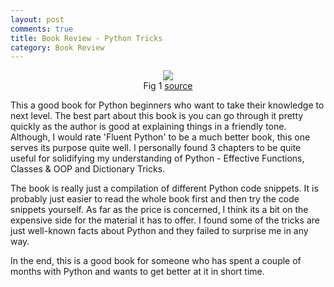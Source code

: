 ```yaml
---
layout: post
comments: true
title: Book Review - Python Tricks
category: Book Review
---
```


<center><img src="{{ site.baseurl }}/public/img/python-tricks.png"></center>
<center>Fig 1 <a href="https://dbader.org/products/python-tricks-book/" target="_blank">source</a></center>

This a good book for Python beginners who want to take their knowledge to next level. The best part about this book is you can go through it pretty quickly as the author is good at explaining things in a friendly tone. Although, I would rate 'Fluent Python' to be a much better book, this one serves its purpose quite well. I personally found 3 chapters to be quite useful for solidifying my understanding of Python - Effective Functions, Classes & OOP and Dictionary Tricks.

The book is really just a compilation of different Python code snippets. It is probably just easier to read the whole book first and then try the code snippets yourself. As far as the price is concerned, I think its a bit on the expensive side for the material it has to offer. I found some of the tricks are just well-known facts about Python and they failed to surprise me in any way.

In the end, this is a good book for someone who has spent a couple of months with Python and wants to get better at it in short time.
